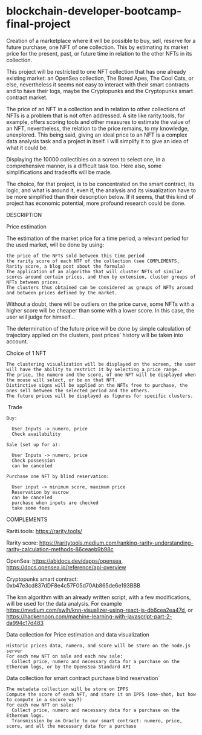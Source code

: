 # blockchain-developer-bootcamp-final-project

Creation of a marketplace where it will be possible to buy, sell, reserve for a future purchase, one NFT of one collection. This by estimating its market price for the present, past, or future time in relation to the other NFTs in its collection.

This project will be restricted to one NFT collection that has one already existing market: an OpenSea collection, The Bored Apes, The Cool Cats, or else, nevertheless it seems not easy to interact with their smart contracts and to have their logs, maybe the Cryptopunks and the Cryptopunks smart contract market.

The price of an NFT in a collection and in relation to other collections of NFTs is a problem that is not often addressed. A site like rarity.tools, for example, offers scoring tools and other measures to estimate the value of an NFT, nevertheless, the relation to the price remains, to my knowledge, unexplored. This being said, giving an ideal price to an NFT is a complex data analysis task and a project in itself. I will simplify it to give an idea of what it could be. 

Displaying the 10000 collectibles on a screen to select one, in a comprehensive manner, is a difficult task too. Here also, some simplifications and tradeoffs will be made. 

The choice, for that project, is to be concentrated on the smart contract, its logic, and what is around it, even if, the analysis and its visualization have to be more simplified than their description below. If it seems, that this kind of project has economic potential, more profound research could be done. 

DESCRIPTION

Price estimation 

  The estimation of the market price for a time period, a relevant period for the used market, will be done by using:

    the price of the NFTs sold between this time period
    the rarity score of each NTF of the collection (see COMPLEMENTS, Rarity score, a blog post about the formula)
    The application of an algorithm that will cluster NFTs of similar scores around certain prices, and then by extension, cluster groups of NFTs between prices.
    The clusters thus obtained can be considered as groups of NFTs around and between prices defined by the market.

Without a doubt, there will be outliers on the price curve, some NFTs with a higher score will be cheaper than some with a lower score. In this case, the user will judge for himself...

The determination of the future price will be done by simple calculation of trajectory applied on the clusters, past prices' history will be taken into account. 

Choice of 1 NFT
  
    The clustering visualization will be displayed on the screen, the user will have the ability to restrict it by selecting a price range. 
    The price, the numero and the score, of one NFT will be displayed when the mouse will select, or be on that NFT. 
    Distinctive signs will be applied on the NFTs free to purchase, the ones sell between the selected period and the others.
    The future prices will be displayed as figures for specific clusters. 

 Trade
 
    Buy:
  
      User Inputs -> numero, price
      Check availability
    
    Sale (set up for a):
  
      User Inputs -> numero, price
      Check possession
      can be canceled
    
    Purchase one NFT by blind reservation:
  
      User input -> minimum score, maximum price
      Reservation by escrow
      can be canceled
      purchase when inputs are checked
      take some fees

COMPLEMENTS

Rariti.tools: https://rarity.tools/

Rarity score: https://raritytools.medium.com/ranking-rarity-understanding-rarity-calculation-methods-86ceaeb9b98c

OpenSea: https://abidocs.dev/dapps/opensea, https://docs.opensea.io/reference/api-overview

Cryptopunks smart contract: 0xb47e3cd837dDF8e4c57F05d70Ab865de6e193BBB

The knn algorithm with an already written script, with a few modifications, will be used for the data analysis. For example https://medium.com/swlh/knn-visualizer-using-react-js-db6cea2ea47d, or https://hackernoon.com/machine-learning-with-javascript-part-2-da994c17d483
 

 Data collection for Price estimation and data visualization
  
    Historic prices data, numero, and score will be store on the node.js server
    For each new NFT on sale and each new sale: 
      Collect price, numero and necessary data for a purchase on the Ethereum logs, or by the OpensSea Standard API

 Data collection for smart contract purchase blind reservation`

    The metadata collection will be store on IPFS
    Compute the score of each NFT, and store it on IPFS (one-shot, but how to compute in a secure way?)
    For each new NFT on sale: 
      Collect price, numero and necessary data for a purchase on the Ethereum logs. 
      Transmission by an Oracle to our smart contract: numero, price, score, and all the necessary data for a purchase


 
